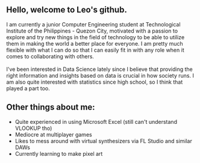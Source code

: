 ## Hello, welcome to Leo's github.
I am currently a junior Computer Engineering student at Technological Institute of the Philippines - Quezon City, motivated with a passion to explore and try new things in the field of technology to be able to utilize them in making the world a better place for everyone. I am pretty much flexible with what I can do so that I can easily fit in with any role when it comes to collaborating with others.</br> 
<br>
I've been interested in Data Science lately since I believe that providing the right information and insights based on data is crucial in how society runs. I am also quite interested with statistics since high school, so I think that played a part too.
<br>

## Other things about me:
- Quite experienced in using Microsoft Excel (still can't understand VLOOKUP tho)
- Mediocre at multiplayer games
- Likes to mess around with virtual synthesizers via FL Studio and similar DAWs
- Currently learning to make pixel art
